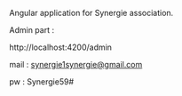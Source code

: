 Angular application for Synergie association.

Admin part :

http://localhost:4200/admin

mail : synergie1synergie@gmail.com

pw : Synergie59#
